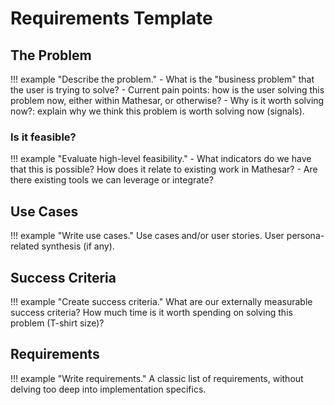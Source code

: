 # Requirements Template

## The Problem

!!! example "Describe the problem."
	- What is the "business problem" that the user is trying to solve?
	- Current pain points: how is the user solving this problem now, either within Mathesar, or otherwise?
	- Why is it worth solving now?: explain why we think this problem is worth solving now (signals).

### Is it feasible?

!!! example "Evaluate high-level feasibility."
	- What indicators do we have that this is possible? How does it relate to existing work in Mathesar?
	- Are there existing tools we can leverage or integrate?

## Use Cases

!!! example "Write use cases."
	Use cases and/or user stories.
	User persona-related synthesis (if any).

## Success Criteria

!!! example "Create success criteria."
	What are our externally measurable success criteria?
	How much time is it worth spending on solving this problem (T-shirt size)?

## Requirements

!!! example "Write requirements."
	A classic list of requirements, without delving too deep into implementation specifics.
